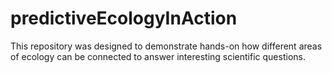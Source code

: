# predictiveEcologyInAction
This repository was designed to demonstrate hands-on how different areas of ecology can be connected to answer interesting scientific questions.
